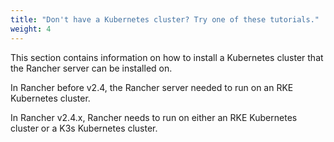 ```yaml
---
title: "Don't have a Kubernetes cluster? Try one of these tutorials."
weight: 4
---
```


This section contains information on how to install a Kubernetes cluster that the Rancher server can be installed on.

In Rancher before v2.4, the Rancher server needed to run on an RKE Kubernetes cluster.

In Rancher v2.4.x, Rancher needs to run on either an RKE Kubernetes cluster or a K3s Kubernetes cluster.